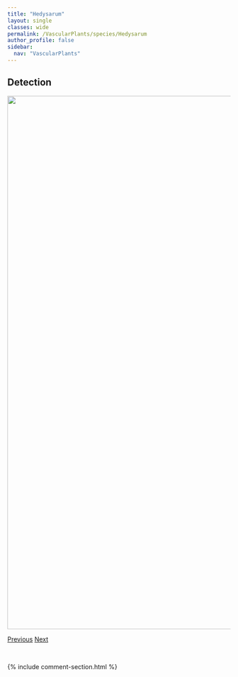 ```yaml
---
title: "Hedysarum"
layout: single
classes: wide
permalink: /VascularPlants/species/Hedysarum
author_profile: false
sidebar:
  nav: "VascularPlants"
---
```


<h2>Detection</h2>

<a href="https://drive.google.com/uc?export=view&id=1h0mpO40yp-rUBt1QtUCmDrElVw47cs4U">
<img src="https://drive.google.com/uc?export=view&id=1h0mpO40yp-rUBt1QtUCmDrElVw47cs4U" height = "1200" width = "800">
</a>


<a href="/DevelopmentWebsite/VascularPlants/species/HedeomaHispida" class="pagination--pager" title="Hedeoma hispida">Previous</a> <a href="/DevelopmentWebsite/VascularPlants/species/HedysarumAmericanum" class="pagination--pager" title="Alpine Hedysarum">Next</a>

<p>&nbsp;</p>

{% include comment-section.html %}
